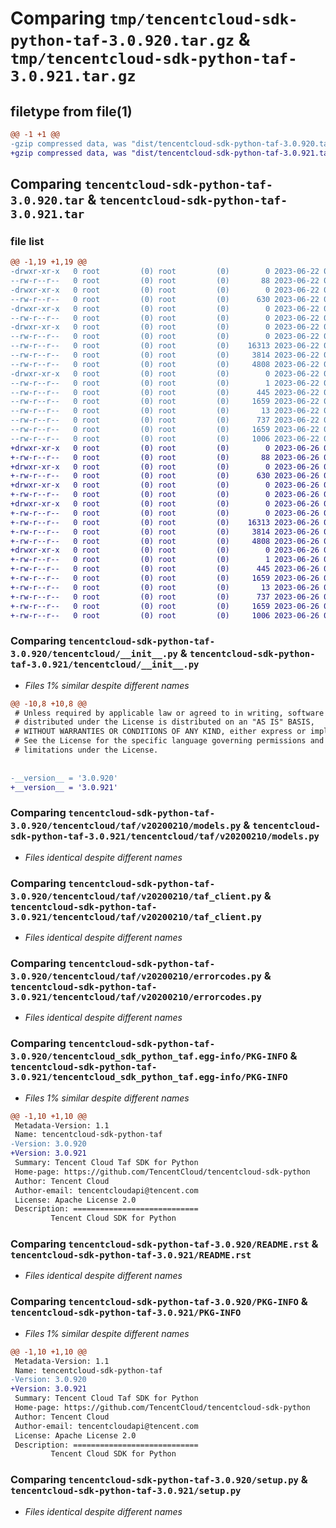 # Comparing `tmp/tencentcloud-sdk-python-taf-3.0.920.tar.gz` & `tmp/tencentcloud-sdk-python-taf-3.0.921.tar.gz`

## filetype from file(1)

```diff
@@ -1 +1 @@
-gzip compressed data, was "dist/tencentcloud-sdk-python-taf-3.0.920.tar", last modified: Thu Jun 22 00:34:44 2023, max compression
+gzip compressed data, was "dist/tencentcloud-sdk-python-taf-3.0.921.tar", last modified: Mon Jun 26 00:32:27 2023, max compression
```

## Comparing `tencentcloud-sdk-python-taf-3.0.920.tar` & `tencentcloud-sdk-python-taf-3.0.921.tar`

### file list

```diff
@@ -1,19 +1,19 @@
-drwxr-xr-x   0 root         (0) root         (0)        0 2023-06-22 00:34:44.000000 tencentcloud-sdk-python-taf-3.0.920/
--rw-r--r--   0 root         (0) root         (0)       88 2023-06-22 00:34:44.000000 tencentcloud-sdk-python-taf-3.0.920/setup.cfg
-drwxr-xr-x   0 root         (0) root         (0)        0 2023-06-22 00:34:44.000000 tencentcloud-sdk-python-taf-3.0.920/tencentcloud/
--rw-r--r--   0 root         (0) root         (0)      630 2023-06-22 00:34:43.000000 tencentcloud-sdk-python-taf-3.0.920/tencentcloud/__init__.py
-drwxr-xr-x   0 root         (0) root         (0)        0 2023-06-22 00:34:44.000000 tencentcloud-sdk-python-taf-3.0.920/tencentcloud/taf/
--rw-r--r--   0 root         (0) root         (0)        0 2023-06-22 00:34:43.000000 tencentcloud-sdk-python-taf-3.0.920/tencentcloud/taf/__init__.py
-drwxr-xr-x   0 root         (0) root         (0)        0 2023-06-22 00:34:44.000000 tencentcloud-sdk-python-taf-3.0.920/tencentcloud/taf/v20200210/
--rw-r--r--   0 root         (0) root         (0)        0 2023-06-22 00:34:43.000000 tencentcloud-sdk-python-taf-3.0.920/tencentcloud/taf/v20200210/__init__.py
--rw-r--r--   0 root         (0) root         (0)    16313 2023-06-22 00:34:43.000000 tencentcloud-sdk-python-taf-3.0.920/tencentcloud/taf/v20200210/models.py
--rw-r--r--   0 root         (0) root         (0)     3814 2023-06-22 00:34:43.000000 tencentcloud-sdk-python-taf-3.0.920/tencentcloud/taf/v20200210/taf_client.py
--rw-r--r--   0 root         (0) root         (0)     4808 2023-06-22 00:34:43.000000 tencentcloud-sdk-python-taf-3.0.920/tencentcloud/taf/v20200210/errorcodes.py
-drwxr-xr-x   0 root         (0) root         (0)        0 2023-06-22 00:34:44.000000 tencentcloud-sdk-python-taf-3.0.920/tencentcloud_sdk_python_taf.egg-info/
--rw-r--r--   0 root         (0) root         (0)        1 2023-06-22 00:34:44.000000 tencentcloud-sdk-python-taf-3.0.920/tencentcloud_sdk_python_taf.egg-info/dependency_links.txt
--rw-r--r--   0 root         (0) root         (0)      445 2023-06-22 00:34:44.000000 tencentcloud-sdk-python-taf-3.0.920/tencentcloud_sdk_python_taf.egg-info/SOURCES.txt
--rw-r--r--   0 root         (0) root         (0)     1659 2023-06-22 00:34:44.000000 tencentcloud-sdk-python-taf-3.0.920/tencentcloud_sdk_python_taf.egg-info/PKG-INFO
--rw-r--r--   0 root         (0) root         (0)       13 2023-06-22 00:34:44.000000 tencentcloud-sdk-python-taf-3.0.920/tencentcloud_sdk_python_taf.egg-info/top_level.txt
--rw-r--r--   0 root         (0) root         (0)      737 2023-06-22 00:34:43.000000 tencentcloud-sdk-python-taf-3.0.920/README.rst
--rw-r--r--   0 root         (0) root         (0)     1659 2023-06-22 00:34:44.000000 tencentcloud-sdk-python-taf-3.0.920/PKG-INFO
--rw-r--r--   0 root         (0) root         (0)     1006 2023-06-22 00:34:43.000000 tencentcloud-sdk-python-taf-3.0.920/setup.py
+drwxr-xr-x   0 root         (0) root         (0)        0 2023-06-26 00:32:27.000000 tencentcloud-sdk-python-taf-3.0.921/
+-rw-r--r--   0 root         (0) root         (0)       88 2023-06-26 00:32:27.000000 tencentcloud-sdk-python-taf-3.0.921/setup.cfg
+drwxr-xr-x   0 root         (0) root         (0)        0 2023-06-26 00:32:27.000000 tencentcloud-sdk-python-taf-3.0.921/tencentcloud/
+-rw-r--r--   0 root         (0) root         (0)      630 2023-06-26 00:32:26.000000 tencentcloud-sdk-python-taf-3.0.921/tencentcloud/__init__.py
+drwxr-xr-x   0 root         (0) root         (0)        0 2023-06-26 00:32:27.000000 tencentcloud-sdk-python-taf-3.0.921/tencentcloud/taf/
+-rw-r--r--   0 root         (0) root         (0)        0 2023-06-26 00:32:26.000000 tencentcloud-sdk-python-taf-3.0.921/tencentcloud/taf/__init__.py
+drwxr-xr-x   0 root         (0) root         (0)        0 2023-06-26 00:32:27.000000 tencentcloud-sdk-python-taf-3.0.921/tencentcloud/taf/v20200210/
+-rw-r--r--   0 root         (0) root         (0)        0 2023-06-26 00:32:26.000000 tencentcloud-sdk-python-taf-3.0.921/tencentcloud/taf/v20200210/__init__.py
+-rw-r--r--   0 root         (0) root         (0)    16313 2023-06-26 00:32:26.000000 tencentcloud-sdk-python-taf-3.0.921/tencentcloud/taf/v20200210/models.py
+-rw-r--r--   0 root         (0) root         (0)     3814 2023-06-26 00:32:26.000000 tencentcloud-sdk-python-taf-3.0.921/tencentcloud/taf/v20200210/taf_client.py
+-rw-r--r--   0 root         (0) root         (0)     4808 2023-06-26 00:32:26.000000 tencentcloud-sdk-python-taf-3.0.921/tencentcloud/taf/v20200210/errorcodes.py
+drwxr-xr-x   0 root         (0) root         (0)        0 2023-06-26 00:32:27.000000 tencentcloud-sdk-python-taf-3.0.921/tencentcloud_sdk_python_taf.egg-info/
+-rw-r--r--   0 root         (0) root         (0)        1 2023-06-26 00:32:27.000000 tencentcloud-sdk-python-taf-3.0.921/tencentcloud_sdk_python_taf.egg-info/dependency_links.txt
+-rw-r--r--   0 root         (0) root         (0)      445 2023-06-26 00:32:27.000000 tencentcloud-sdk-python-taf-3.0.921/tencentcloud_sdk_python_taf.egg-info/SOURCES.txt
+-rw-r--r--   0 root         (0) root         (0)     1659 2023-06-26 00:32:27.000000 tencentcloud-sdk-python-taf-3.0.921/tencentcloud_sdk_python_taf.egg-info/PKG-INFO
+-rw-r--r--   0 root         (0) root         (0)       13 2023-06-26 00:32:27.000000 tencentcloud-sdk-python-taf-3.0.921/tencentcloud_sdk_python_taf.egg-info/top_level.txt
+-rw-r--r--   0 root         (0) root         (0)      737 2023-06-26 00:32:26.000000 tencentcloud-sdk-python-taf-3.0.921/README.rst
+-rw-r--r--   0 root         (0) root         (0)     1659 2023-06-26 00:32:27.000000 tencentcloud-sdk-python-taf-3.0.921/PKG-INFO
+-rw-r--r--   0 root         (0) root         (0)     1006 2023-06-26 00:32:26.000000 tencentcloud-sdk-python-taf-3.0.921/setup.py
```

### Comparing `tencentcloud-sdk-python-taf-3.0.920/tencentcloud/__init__.py` & `tencentcloud-sdk-python-taf-3.0.921/tencentcloud/__init__.py`

 * *Files 1% similar despite different names*

```diff
@@ -10,8 +10,8 @@
 # Unless required by applicable law or agreed to in writing, software
 # distributed under the License is distributed on an "AS IS" BASIS,
 # WITHOUT WARRANTIES OR CONDITIONS OF ANY KIND, either express or implied.
 # See the License for the specific language governing permissions and
 # limitations under the License.
 
 
-__version__ = '3.0.920'
+__version__ = '3.0.921'
```

### Comparing `tencentcloud-sdk-python-taf-3.0.920/tencentcloud/taf/v20200210/models.py` & `tencentcloud-sdk-python-taf-3.0.921/tencentcloud/taf/v20200210/models.py`

 * *Files identical despite different names*

### Comparing `tencentcloud-sdk-python-taf-3.0.920/tencentcloud/taf/v20200210/taf_client.py` & `tencentcloud-sdk-python-taf-3.0.921/tencentcloud/taf/v20200210/taf_client.py`

 * *Files identical despite different names*

### Comparing `tencentcloud-sdk-python-taf-3.0.920/tencentcloud/taf/v20200210/errorcodes.py` & `tencentcloud-sdk-python-taf-3.0.921/tencentcloud/taf/v20200210/errorcodes.py`

 * *Files identical despite different names*

### Comparing `tencentcloud-sdk-python-taf-3.0.920/tencentcloud_sdk_python_taf.egg-info/PKG-INFO` & `tencentcloud-sdk-python-taf-3.0.921/tencentcloud_sdk_python_taf.egg-info/PKG-INFO`

 * *Files 1% similar despite different names*

```diff
@@ -1,10 +1,10 @@
 Metadata-Version: 1.1
 Name: tencentcloud-sdk-python-taf
-Version: 3.0.920
+Version: 3.0.921
 Summary: Tencent Cloud Taf SDK for Python
 Home-page: https://github.com/TencentCloud/tencentcloud-sdk-python
 Author: Tencent Cloud
 Author-email: tencentcloudapi@tencent.com
 License: Apache License 2.0
 Description: ============================
         Tencent Cloud SDK for Python
```

### Comparing `tencentcloud-sdk-python-taf-3.0.920/README.rst` & `tencentcloud-sdk-python-taf-3.0.921/README.rst`

 * *Files identical despite different names*

### Comparing `tencentcloud-sdk-python-taf-3.0.920/PKG-INFO` & `tencentcloud-sdk-python-taf-3.0.921/PKG-INFO`

 * *Files 1% similar despite different names*

```diff
@@ -1,10 +1,10 @@
 Metadata-Version: 1.1
 Name: tencentcloud-sdk-python-taf
-Version: 3.0.920
+Version: 3.0.921
 Summary: Tencent Cloud Taf SDK for Python
 Home-page: https://github.com/TencentCloud/tencentcloud-sdk-python
 Author: Tencent Cloud
 Author-email: tencentcloudapi@tencent.com
 License: Apache License 2.0
 Description: ============================
         Tencent Cloud SDK for Python
```

### Comparing `tencentcloud-sdk-python-taf-3.0.920/setup.py` & `tencentcloud-sdk-python-taf-3.0.921/setup.py`

 * *Files identical despite different names*

